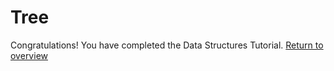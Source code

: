 # Tree

Congratulations! You have completed the Data Structures Tutorial. [Return to overview](../Welcome.md)
